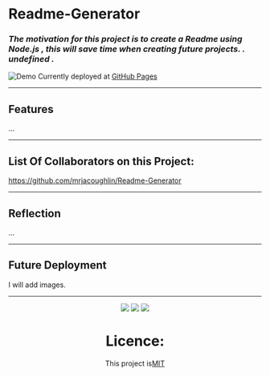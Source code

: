 
# Readme-Generator

### _The motivation for this project is to create a Readme using Node.js , this will save time when creating future projects. . undefined ._

![Demo](.)
    Currently deployed at [GitHub Pages](https://mrjacoughlin.github.io/Readme-Generator/)

---

## Features

...

---

## List Of Collaborators on this Project:
    
https://github.com/mrjacoughlin/Readme-Generator

---

## Reflection

...

---

## Future Deployment

I will add images.

---

<div align ="center">
    
<img src='https://img.sheilds.io/github/repo-size/mrjacoughlin/Readme-Generator'>
<img src='https://img.sheilds.io/github/last-commit/mrjacoughlin/Readme-Generator'>
<img src='https://img.sheilds.io/github/repo-languages/mrjacoughlin/Readme-Generator'>

# Licence:
    
This project is[MIT](https://mrjacoughlin.github.io/Readme-Generator/)


</div>
